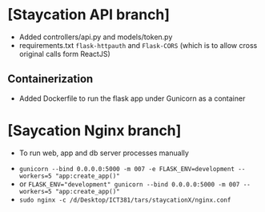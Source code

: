 # [Staycation API branch]
  
- Added controllers/api.py and models/token.py
- requirements.txt `flask-httpauth` and `Flask-CORS` (which is to allow cross original calls form ReactJS)

## Containerization

- Added Dockerfile to run the flask app under Gunicorn as a container


# [Saycation Nginx branch]

- To run web, app and db server processes manually
  
* `gunicorn --bind 0.0.0.0:5000 -m 007 -e FLASK_ENV=development --workers=5 "app:create_app()"` 
* or `FLASK_ENV="development" gunicorn --bind 0.0.0.0:5000 -m 007 --workers=5 "app:create_app()"`
* `sudo nginx -c /d/Desktop/ICT381/tars/staycationX/nginx.conf`
